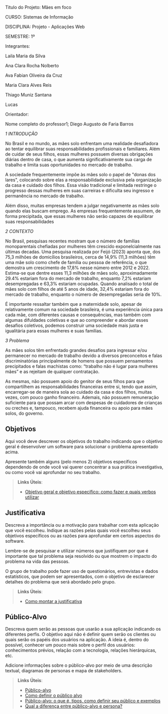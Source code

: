 

Titulo do Projeto: Mães em foco 

CURSO: Sistemas de Informação  

DISCIPLINA: Projeto - Aplicações Web 

SEMESTRE: 1º 

Integrantes: 

Laila Maria da Silva 

Ana Clara Rocha Nolberto 

Ava Fabian Oliveira da Cruz 

Maria Clara Alves Reis 

Thiago Muniz Santana 

Lucas  

 

Orientador: 

Nome completo do professor1; Diego Augusto de Faria Barros 

 

 *1 INTRODUÇÃO*

No Brasil e no mundo, as mães solo enfrentam uma realidade desafiadora ao tentar equilibrar suas responsabilidades profissionais e familiares. Além de cuidar de seus filhos, essas mulheres possuem diversas obrigações diárias dentro de casa, o que aumenta significativamente sua carga de trabalho e limita suas oportunidades no mercado de trabalho. 

A sociedade frequentemente impõe às mães solo o papel de "donas dos lares", colocando sobre elas a responsabilidade exclusiva pela organização da casa e cuidado dos filhos. Essa visão tradicional e limitada restringe o progresso dessas mulheres em suas carreiras e dificulta seu ingresso e permanência no mercado de trabalho. 

Além disso, muitas empresas tendem a julgar negativamente as mães solo quando elas buscam emprego. As empresas frequentemente assumem, de forma precipitada, que essas mulheres não serão capazes de equilibrar suas responsabilidades

*2 CONTEXTO*

No Brasil, pesquisas recentes mostram que o número de famílias monoparentais chefiadas por mulheres têm crescido exponelcialmente nas últimas decadas. Uma pesquisa realizada por Feijó (2023) aponta que, dos 75,3 milhões de domicílios brasileiros, cerca de 14,9%  (11,3 milhões) têm uma mãe solo como chefe de família ou pessoa de referência, o que demostra um crescimento de 17,8% nesse número entre 2012 e 2022. Estima-se que dentre esses 11,3 milhões de mães solo, aproximadamente 29.4% estariam fora do mercado de trabalho, enquanto 7,2% estariam desempregadas e 63,3% estariam ocupadas. Quando analisado o total de mães solo com filhos de até 5 anos de idade, 32,4% estariam fora do mercado de trabalho, enquanto o número de desempregadas seria de 10%. 

É importante ressaltar também que a maternidade solo, apesar de relativamente comum na sociedade brasileira, é uma experiência única para cada mãe, com diferentes causas e consequências, mas também com algumas difuldades coletivas e que ao compreender e abordar esses desafios coletivos, podemos construir uma sociedade mais justa e igualitária para essas mulheres e suas familias. 


*3 Problema*

 As mães solos têm enfrentado grandes desafios para ingressar e/ou permanecer no mercado de trabalho devido a diversos preconceitos e falas discriminatórias principalmente de homens que possuem pensamentos precipitados e falas machistas como: “trabalho não é lugar para mulheres mães” e as rejeitam de qualquer contratação. 

As mesmas, não possuem apoio do genitor de seus filhos para que compartilhem as responsabilidades financeiras entre si, tendo que assim, encarregar-se de maneira sola ao cuidado da casa e dos filhos, muitas vezes, com pouco ganho financeiro. Ademais, não possuem remuneração suficiente para que possam arcar com despesas de cuidadores de crianças ou creches e, tampouco, recebem ajuda financeira ou apoio para mães solos, do governo. 


## Objetivos

Aqui você deve descrever os objetivos do trabalho indicando que o objetivo geral é desenvolver um software para solucionar o problema apresentado acima. 

Apresente também alguns (pelo menos 2) objetivos específicos dependendo de onde você vai querer concentrar a sua prática investigativa, ou como você vai aprofundar no seu trabalho.
 
> **Links Úteis**:
> - [Objetivo geral e objetivo específico: como fazer e quais verbos utilizar](https://blog.mettzer.com/diferenca-entre-objetivo-geral-e-objetivo-especifico/)

## Justificativa

Descreva a importância ou a motivação para trabalhar com esta aplicação que você escolheu. Indique as razões pelas quais você escolheu seus objetivos específicos ou as razões para aprofundar em certos aspectos do software.

Lembre-se de pesquisar e utilizar números que justifiquem por que é importante que tal problema seja resolvido ou que mostrem o impacto do problema na vida das pessoas.

O grupo de trabalho pode fazer uso de questionários, entrevistas e dados estatísticos, que podem ser apresentados, com o objetivo de esclarecer detalhes do problema que será abordado pelo grupo.

> **Links Úteis**:
> - [Como montar a justificativa](https://guiadamonografia.com.br/como-montar-justificativa-do-tcc/)

## Público-Alvo

Descreva quem serão as pessoas que usarão a sua aplicação indicando os diferentes perfis. O objetivo aqui não é definir quem serão os clientes ou quais serão os papéis dos usuários na aplicação. A ideia é, dentro do possível, conhecer um pouco mais sobre o perfil dos usuários: conhecimentos prévios, relação com a tecnologia, relações hierárquicas, etc.

Adicione informações sobre o público-alvo por meio de uma descrição textual, diagramas de personas e mapa de stakeholders.

> **Links Úteis**:
> - [Público-alvo](https://blog.hotmart.com/pt-br/publico-alvo/)
> - [Como definir o público alvo](https://exame.com/pme/5-dicas-essenciais-para-definir-o-publico-alvo-do-seu-negocio/)
> - [Público-alvo: o que é, tipos, como definir seu público e exemplos](https://klickpages.com.br/blog/publico-alvo-o-que-e/)
> - [Qual a diferença entre público-alvo e persona?](https://rockcontent.com/blog/diferenca-publico-alvo-e-persona/)
